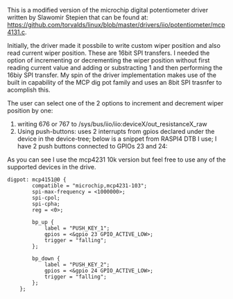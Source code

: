 This is a modified version of the microchip digital potentiometer driver written by Slawomir Stepien that can be found at: https://github.com/torvalds/linux/blob/master/drivers/iio/potentiometer/mcp4131.c.

Initially, the driver made it possbile to write custom wiper position and also read current wiper position. These are 16bit SPI transfers. 
I needed the option of incrementing or decrementing the wiper position without first reading current value and adding or substracting 1 and then performing the 16biy SPI transfer.
My spin of the driver implementation makes use of the built in capability of the MCP dig pot family and uses an 8bit SPI trasnfer to acomplish this. 

The user can select one of the 2 options to increment and decrement wiper position by one:
1) writing 676 or 767 to /sys/bus/iio/iio:deviceX/out_resistanceX_raw
2) Using push-buttons: uses 2 interrupts from gpios declared under the device in the device-tree; below is a snippet from RASPI4 DTB I use; I have 2 push buttons connected to GPIOs 23 and 24:

As you can see I use the mcp4231 10k version but feel free to use any of the supported devices in the drive.
```
digpot: mcp4151@0 {
		compatible = "microchip,mcp4231-103";
		spi-max-frequency = <1000000>;
		spi-cpol;
		spi-cpha;
		reg = <0>;

		bp_up {
			label = "PUSH_KEY_1";
			gpios = <&gpio 23 GPIO_ACTIVE_LOW>;
			trigger = "falling";
		};

		bp_down {
			label = "PUSH_KEY_2";
			gpios = <&gpio 24 GPIO_ACTIVE_LOW>;
			trigger = "falling";
		};
	};
```
